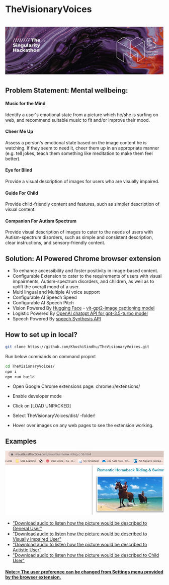 # TheVisionaryVoices
# ![Image Title](M3.png)
## Problem Statement: Mental wellbeing: 
<h4>Music for the Mind</h4>
<p>Identify a user's emotional state from a picture which he/she is surfing on web, and recommend suitable music to fit and/or improve their mood.</p>

<h4>Cheer Me Up</h4>
<p>Assess a person's emotional state based on the image content he is watching. If they seem to need it, cheer them up in an appropriate manner (e.g. tell jokes, teach them something like meditation to make them feel better).</p>

<h4>Eye for Blind</h4>
<p>Provide a visual description of images for users who are visually impaired.</p>

<h4>Guide For Child</h4>
<p>Provide child-friendly content and features, such as simpler description of visual content.</p>

<h4>Companion For Autism Spectrum</h4>
<p>Provide visual description of images to cater to the needs of users with Autism-spectrum disorders, such as simple and consistent description, clear instructions, and sensory-friendly content.</p>

## Solution: AI Powered Chrome browser extension
<ul>
  <li>To enhance accessibility and foster positivity in image-based content.</li>
  <li>Configurable Extension to cater to the requirements of users with visual impairments, Autism-spectrum disorders, and children, as well as to uplift the overall mood of a user.</li>
  <li>Multi lingual and Multiple AI voice support</li>
  <li>Configurable AI Speech Speed</li>
  <li>Configurable AI Speech Pitch</li>
  <li>Vision Powered By <a href="https://huggingface.co/" target="_blank">Hugging Face</a> - <a href="https://api-inference.huggingface.co/models/nlpconnect/vit-gpt2-image-captioning" target="_blank">vit-gpt2-image captioning model</a></li>
 <li>Logistic Powered By <a href="https://api.openai.com/v1/chat/completions" target="_blank">OpenAI chatgpt API for gpt-3.5-turbo model</a></li>
 <li>Speech Powered By <a href="https://developer.chrome.com/blog/web-apps-that-talk-introduction-to-the-speech-synthesis-api/" target="_blank">speech Synthesis API</a></li>
</ul>


## How to set up in local?

```sh
git clone https://github.com/KhushiSindhu/TheVisionaryVoices.git
```
Run below commands on command propmt
```sh
cd TheVisionaryVoices/
npm i
npm run build
```

- Open Google Chrome extensions page: chrome://extensions/

- Enable developer mode

- Click on [LOAD UNPACKED]

- Select TheVisionaryVoices/dist/ -folder!

- Hover over images on any web pages to see the extension working.


## Examples
![Image Title](demoimage.jpg)
<ul>
  <li><a href="https://example.com/image.png">"Download audio to listen how the picture would be described to General User"</li>
  <li><a href="https://example.com/image.png">"Download audio to listen how the picture would be described to Visually Impaired User"</li>
  <li><a href="https://example.com/image.png">"Download audio to listen how the picture would be described to Autistic User"</li>
  <li><a href="https://example.com/image.png">"Download audio to listen how the picture would be described to Child User"</li>
</ul>

#### Note:= The user preference can be changed from Settings menu provided by the browser extension.



